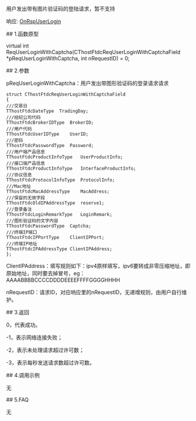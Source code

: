 <p>用户发出带有图片验证码的登陆请求，暂不支持</p>
<p>响应: <a href="../../../HQJK/CTHOSTFTDCMDSPI/ONRSPUSERLOGIN/">OnRspUserLogin</a></p>
<span class="anchor" id="6c5cd293-b8da-4ad0-a80e-7871c4e755ac"></span>
## 1.函数原型
<p>virtual int ReqUserLoginWithCaptcha(CThostFtdcReqUserLoginWithCaptchaField *pReqUserLoginWithCaptcha, int nRequestID) = 0;</p>
<span class="anchor" id="7b411ba1-6733-4b3e-9c50-837ef6aff347"></span>
## 2.参数
<p>pReqUserLoginWithCaptcha：用户发出带图形验证码的登录请求请求</p>
<pre><code>struct CThostFtdcReqUserLoginWithCaptchaField
{
///交易日
TThostFtdcDateType  TradingDay;
///经纪公司代码
TThostFtdcBrokerIDType  BrokerID;
///用户代码
TThostFtdcUserIDType    UserID;
///密码
TThostFtdcPasswordType  Password;
///用户端产品信息
TThostFtdcProductInfoType   UserProductInfo;
///接口端产品信息
TThostFtdcProductInfoType   InterfaceProductInfo;
///协议信息
TThostFtdcProtocolInfoType  ProtocolInfo;
///Mac地址
TThostFtdcMacAddressType    MacAddress;
///保留的无效字段
TThostFtdcOldIPAddressType  reserve1;
///登录备注
TThostFtdcLoginRemarkType   LoginRemark;
///图形验证码的文字内容
TThostFtdcPasswordType  Captcha;
///终端IP端口
TThostFtdcIPPortType    ClientIPPort;
///终端IP地址
TThostFtdcIPAddressType ClientIPAddress;
};
</code></pre>
<p>ClientIPAddress：填写规则如下：ipv4原样填写，ipv6要转成非零压缩地址，即原始地址，同时要去掉冒号，eg：AAAABBBBCCCCDDDDEEEEFFFFGGGGHHHH</p>
<p>nRequestID：请求ID，对应响应里的nRequestID，无递增规则，由用户自行维护。</p>
<span class="anchor" id="bc7e5144-9a95-4fce-b826-b0cb12590f65"></span>
## 3.返回
<p>0，代表成功。</p>
<p>-1，表示网络连接失败；</p>
<p>-2，表示未处理请求超过许可数；</p>
<p>-3，表示每秒发送请求数超过许可数。</p>
<span class="anchor" id="a9f203ff-a4c9-4f29-9355-763f5b0adb0a"></span>
## 4.调用示例
<p>无</p>
<span class="anchor" id="b3f5bb16-2140-4105-80a2-72f392bf45e1"></span>
## 5.FAQ
<p>无</p>
